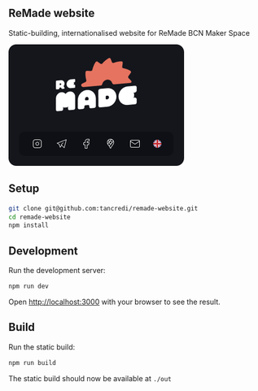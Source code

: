 ## ReMade website

Static-building, internationalised website for ReMade BCN Maker Space

<img src="./resources/cover.png" width="345" height="239" alt="Cover image" />

## Setup

```bash
git clone git@github.com:tancredi/remade-website.git
cd remade-website
npm install
```

## Development

Run the development server:

```bash
npm run dev
```

Open [http://localhost:3000](http://localhost:3000) with your browser to see the result.

## Build

Run the static build:

```bash
npm run build
```

The static build should now be available at `./out`
